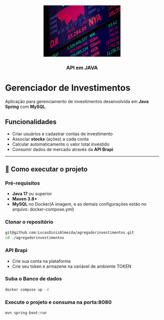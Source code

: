 <p align="center" width="100%">
    <img width="50%" src="./stock-market.jpg"> 
</p>

<h3 align="center">
 API em JAVA
</h3>

# Gerenciador de Investimentos

Aplicação para gerenciamento de investimentos desenvolvida em **Java Spring** com **MySQL**.

## Funcionalidades
- Criar usuários e cadastrar contas de investimento  
- Associar **stocks** (ações) a cada conta  
- Calcular automaticamente o valor total investido  
- Consumir dados de mercado através da **API Brapi**

---



## 🚀 Como executar o projeto

### Pré-requisitos
- **Java 17** ou superior
- **Maven 3.8+**
- **MySQL** no Docker(A imagem, e as demais configurações estão no arquivo: docker-compose.yml)

### Clonar o repositório
```bash
git@github.com:LucasDinizAlmeida/agregadorinvestimentos.git
cd ./agregadorinvestimentos
```
### API Brapi
- Crie sua conta na plataforma
- Crie seu token e armazene na variável de ambiente TOKEN

### Suba o Banco de dados
```bash
docker compose up -d
```
### Execute o projeto e consuma na porta:8080
```bash
mvn spring-boot:run
```
